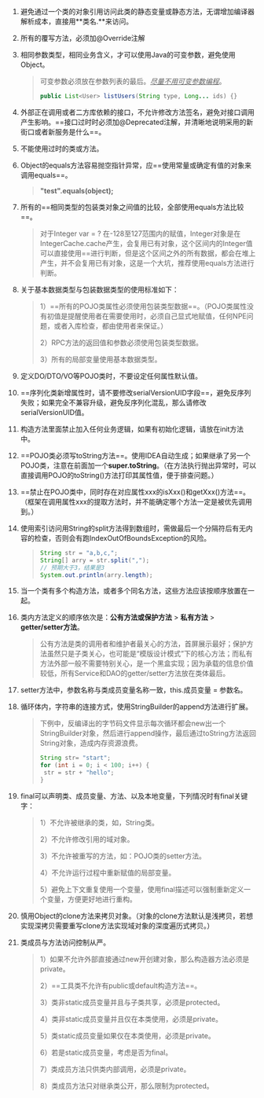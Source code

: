 1. 避免通过一个类的对象引用访问此类的静态变量或静态方法，无谓增加编译器解析成本，直接用**类名.**来访问。

2. 所有的覆写方法，必须加@Override注解

3. 相同参数类型，相同业务含义，才可以使用Java的可变参数，避免使用Object。

   > 可变参数必须放在参数列表的最后。*<u>尽量不用可变参数编程</u>*。
   >
   > ```java
   > public List<User> listUsers(String type, Long... ids) {}
   > ```

4. 外部正在调用或者二方库依赖的接口，不允许修改方法签名，避免对接口调用产生影响。==接口过时时必须加@Deprecated注解，并清晰地说明采用的新街口或者新服务是什么==。

5. 不能使用过时的类或方法。

6. Object的equals方法容易抛空指针异常，应==使用常量或确定有值的对象来调用equals==。

   > **"test".equals(object);**

7. 所有的==相同类型的包装类对象之间值的比较，全部使用equals方法比较==。

   > 对于Integer var = ? 在-128至127范围内的赋值，Integer对象是在IntegerCache.cache产生，会复用已有对象，这个区间内的Integer值可以直接使用==进行判断，但是这个区间之外的所有数据，都会在堆上产生，并不会复用已有对象，这是一个大坑，推荐使用equals方法进行判断。

8. 关于基本数据类型与包装数据类型的使用标准如下：

   > 1）==所有的POJO类属性必须使用包装类型数据==。（POJO类属性没有初值是提醒使用者在需要使用时，必须自己显式地赋值，任何NPE问题，或者入库检查，都由使用者来保证。）
   >
   > 2）RPC方法的返回值和参数必须使用包装类型数据。
   >
   > 3）所有的局部变量使用基本数据类型。

9. 定义DO/DTO/VO等POJO类时，不要设定任何属性默认值。

10. ==序列化类新增属性时，请不要修改serialVersionUID字段==，避免反序列失败；如果完全不兼容升级，避免反序列化混乱，那么请修改serialVersionUID值。

11. 构造方法里面禁止加入任何业务逻辑，如果有初始化逻辑，请放在init方法中。

12. ==POJO类必须写toString方法==。使用IDEA自动生成；如果继承了另一个POJO类，注意在前面加一个**super.toString**。（在方法执行抛出异常时，可以直接调用POJO的toString()方法打印其属性值，便于排查问题。）

13. ==禁止在POJO类中，同时存在对应属性xxx的isXxx()和getXxx()方法==。（框架在调用属性xxx的提取方法时，并不能确定哪个方法一定是被优先调用到。）

14. 使用索引访问用String的split方法得到数组时，需做最后一个分隔符后有无内容的检查，否则会有跑IndexOutOfBoundsException的风险。

    > ```java
    > String str = "a,b,c,";
    > String[] arry = str.split(",");
    > // 预期大于3，结果是3
    > System.out.println(arry.length);
    > ```

15. 当一个类有多个构造方法，或者多个同名方法，这些方法应该按顺序放置在一起。

16. 类内方法定义的顺序依次是：**公有方法或保护方法** > **私有方法** > **getter/setter方法**。

    > 公有方法是类的调用者和维护者最关心的方法，首屏展示最好；保护方法虽然只是子类关心，也可能是“模版设计模式”下的核心方法；而私有方法外部一般不需要特别关心，是一个黑盒实现；因为承载的信息价值较低，所有Service和DAO的getter/setter方法放在类体最后。

17. setter方法中，参数名称与类成员变量名称一致，this.成员变量 = 参数名。

18. 循环体内，字符串的连接方式，使用StringBuilder的append方法进行扩展。

    > 下例中，反编译出的字节码文件显示每次循环都会new出一个StringBuilder对象，然后进行append操作，最后通过toString方法返回String对象，造成内存资源浪费。
    >
    > ```java
    > String str= "start";
    > for (int i = 0; i < 100; i++) {
    >  str = str + "hello";
    > }
    > ```

19. final可以声明类、成员变量、方法、以及本地变量，下列情况时有final关键字：

    > 1）不允许被继承的类，如，String类。
    >
    > 2）不允许修改引用的域对象。
    >
    > 3）不允许被重写的方法，如：POJO类的setter方法。
    >
    > 4）不允许运行过程中重新赋值的局部变量。
    >
    > 5）避免上下文重复使用一个变量，使用final描述可以强制重新定义一个变量，方便更好地进行重构。

20. 慎用Object的clone方法来拷贝对象。（对象的clone方法默认是浅拷贝，若想实现深拷贝需要重写clone方法实现域对象的深度遍历式拷贝。）

21. 类成员与方法访问控制从严。

    > 1）如果不允许外部直接通过new开创建对象，那么构造器方法必须是private。
    >
    > 2）==工具类不允许有public或default构造方法==。
    >
    > 3）类非static成员变量并且与子类共享，必须是protected。
    >
    > 4）类非static成员变量并且仅在本类使用，必须是private。
    >
    > 5）类static成员变量如果仅在本类使用，必须是private。
    >
    > 6）若是static成员变量，考虑是否为final。
    >
    > 7）类成员方法只供类内部调用，必须是private。
    >
    > 8）类成员方法只对继承类公开，那么限制为protected。